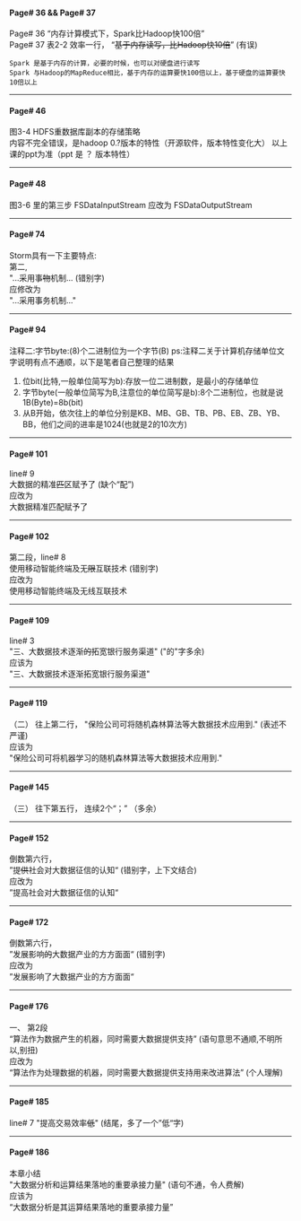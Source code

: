 #### Page# 36 && Page# 37
  Page# 36 “内存计算模式下，Spark比Hadoop快100倍”   
  Page# 37 表2-2 效率一行， “~~基于内存读写，比Hadoop快10倍~~” (有误)
                      
```  
Spark 是基于内存的计算，必要的时候，也可以对硬盘进行读写
Spark 与Hadoop的MapReduce相比，基于内存的运算要快100倍以上，基于硬盘的运算要快10倍以上
```
___


#### Page# 46    
  图3-4 HDFS重数据库副本的存储策略  
  内容不完全错误，是hadoop 0.?版本的特性（开源软件，版本特性变化大）
  以上课的ppt为准（ppt 是 ？ 版本特性）
  ___  

#### Page# 48
  图3-6 里的第三步 FSDataInputStream 应改为 FSDataOutputStream

___

#### Page# 74
  Storm具有一下主要特点:   
  第二,      
  "...采用事~~物~~机制...   (错别字)    
  应修改为   
  "...采用事务机制..."

___

#### Page# 94
  注释二:字节byte:(8)个二进制位为一个字节(B)
  ps:注释二关于计算机存储单位文字说明有点不通顺，以下是笔者自己整理的结果
  1. 位bit(比特,一般单位简写为b):存放一位二进制数，是最小的存储单位
  2. 字节byte(一般单位简写为B,注意位的单位简写是b):8个二进制位，也就是说1B(Byte)=8b(bit)
  3. 从B开始，依次往上的单位分别是KB、MB、GB、TB、PB、EB、ZB、YB、BB，他们之间的进率是1024(也就是2的10次方)
___

#### Page# 101
  line# 9   
  大数据的精准~~匹~~区赋予了   (缺个“配”)   
  应改为   
  大数据精准匹配赋予了    
  ___

#### Page# 102
  第二段，line# 8   
  使用移动智能终端及无~~限~~互联技术   (错别字)   
  应改为   
  使用移动智能终端及无线互联技术   
  ___   
  
  #### Page# 109
  line# 3   
  "三、大数据技术逐渐~~的~~拓宽银行服务渠道" ("的"字多余)   
  应该为   
  "三、大数据技术逐渐拓宽银行服务渠道"    
  ___
  
  #### Page# 119
  （二） 往上第二行， 
  "保险公司可将随机森林算法等大数据技术应用到." (表述不严谨)   
  应该为   
  "保险公司可将机器学习的随机森林算法等大数据技术应用到."
  ___

 #### Page# 145
  （三） 往下第五行， 
  连续2个“；” （多余）

  ___
  
 #### Page# 152
 倒数第六行，   
 ”提~~供~~社会对大数据征信的认知“   (错别字，上下文结合)   
 应改为   
 ”提高社会对大数据征信的认知“
 ___

#### Page# 172
倒数第六行，   
”发展影响~~的~~大数据产业的方方面面“  (错别字)    
应改为   
”发展影响了大数据产业的方方面面“   
___

#### Page# 176
一、 
第2段   
“算法作为数据产生的机器，同时需要大数据提供支持”  (语句意思不通顺,不明所以,别扭)   
应改为   
“算法作为处理数据的机器，同时需要大数据提供支持用来改进算法”  (个人理解)   
___

#### Page# 185
line# 7
"提高交易效率~~低~~" (结尾，多了一个”低“字)   
___

#### Page# 186
本章小结    
"大数据分析和运算结果落地的重要承接力量"   (语句不通，令人费解)   
应该为     
“大数据分析是其运算结果落地的重要承接力量”

